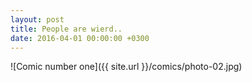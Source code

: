 ```yaml
---
layout: post
title: People are wierd..
date: 2016-04-01 00:00:00 +0300
---
```


![Comic number one]({{ site.url }}/comics/photo-02.jpg)